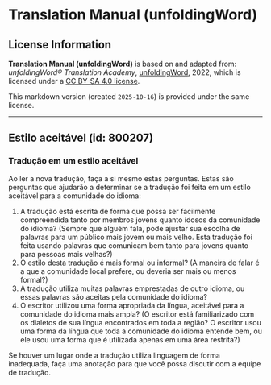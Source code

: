 # Translation Manual (unfoldingWord)

## License Information

**Translation Manual (unfoldingWord)** is based on and adapted from: _unfoldingWord® Translation Academy_, [unfoldingWord](https://unfoldingword.org/utw), 2022, which is licensed under a [CC BY-SA 4.0 license](https://creativecommons.org/licenses/by-sa/4.0/legalcode.en).

This markdown version (created `2025-10-16`) is provided under the same license.



--------------------------------

## Estilo aceitável (id: 800207)

### Tradução em um estilo aceitável

Ao ler a nova tradução, faça a si mesmo estas perguntas. Estas são perguntas que ajudarão a determinar se a tradução foi feita em um estilo aceitável para a comunidade do idioma:

1. A tradução está escrita de forma que possa ser facilmente compreendida tanto por membros jovens quanto idosos da comunidade do idioma? (Sempre que alguém fala, pode ajustar sua escolha de palavras para um público mais jovem ou mais velho. Esta tradução foi feita usando palavras que comunicam bem tanto para jovens quanto para pessoas mais velhas?)
2. O estilo desta tradução é mais formal ou informal? (A maneira de falar é a que a comunidade local prefere, ou deveria ser mais ou menos formal?)
3. A tradução utiliza muitas palavras emprestadas de outro idioma, ou essas palavras são aceitas pela comunidade do idioma?
4. O escritor utilizou uma forma apropriada da língua, aceitável para a comunidade do idioma mais ampla? (O escritor está familiarizado com os dialetos de sua língua encontrados em toda a região? O escritor usou uma forma da língua que toda a comunidade do idioma entende bem, ou ele usou uma forma que é utilizada apenas em uma área restrita?)

Se houver um lugar onde a tradução utiliza linguagem de forma inadequada, faça uma anotação para que você possa discutir com a equipe de tradução.


